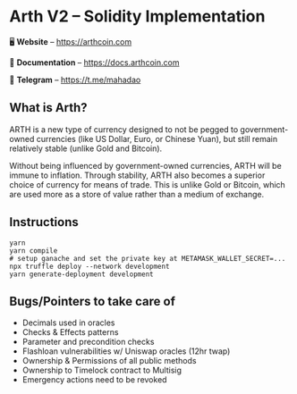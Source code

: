 # Arth V2 – Solidity Implementation

<p align="center">

🖥 **Website** – https://arthcoin.com

📖 **Documentation** – https://docs.arthcoin.com

📲 **Telegram** – https://t.me/mahadao

</p>

## What is Arth?

ARTH is a new type of currency designed to not be pegged to government-owned currencies (like US Dollar, Euro, or Chinese Yuan), but still remain relatively stable (unlike Gold and Bitcoin).

Without being influenced by government-owned currencies, ARTH will be immune to inflation. Through stability, ARTH also becomes a superior choice of currency for means of trade. This is unlike Gold or Bitcoin, which are used more as a store of value rather than a medium of exchange.

## Instructions

```
yarn
yarn compile
# setup ganache and set the private key at METAMASK_WALLET_SECRET=...
npx truffle deploy --network development
yarn generate-deployment development
```

## Bugs/Pointers to take care of

- Decimals used in oracles
- Checks & Effects patterns
- Parameter and precondition checks
- Flashloan vulnerabilities w/ Uniswap oracles (12hr twap)
- Ownership & Permissions of all public methods
- Ownership to Timelock contract to Multisig
- Emergency actions need to be revoked
